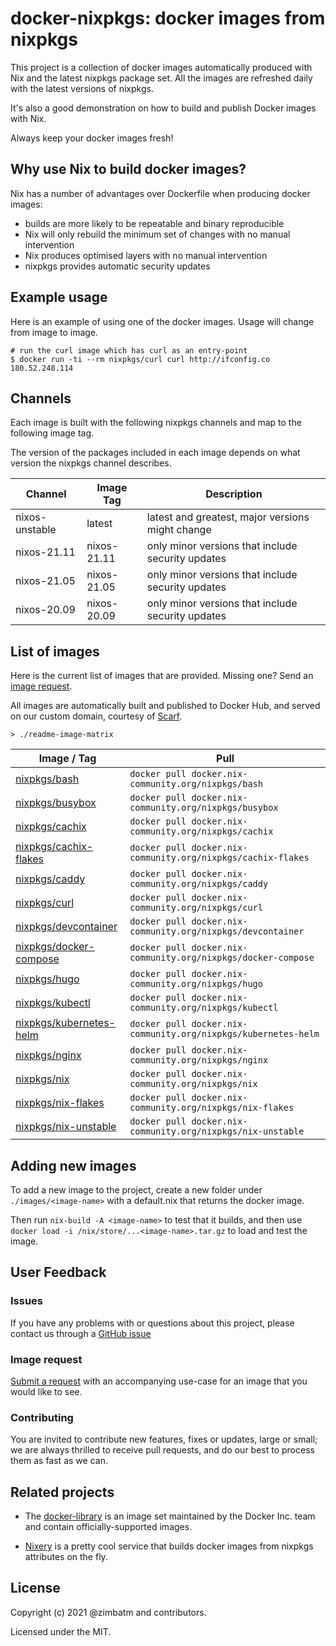 # docker-nixpkgs: docker images from nixpkgs

This project is a collection of docker images automatically produced with Nix
and the latest nixpkgs package set. All the images are refreshed daily with
the latest versions of nixpkgs.

It's also a good demonstration on how to build and publish Docker images with
Nix.

Always keep your docker images fresh!

## Why use Nix to build docker images?

Nix has a number of advantages over Dockerfile when producing docker images:

* builds are more likely to be repeatable and binary reproducible
* Nix will only rebuild the minimum set of changes with no manual intervention
* Nix produces optimised layers with no manual intervention
* nixpkgs provides automatic security updates

## Example usage

Here is an example of using one of the docker images. Usage will change from
image to image.

```
# run the curl image which has curl as an entry-point
$ docker run -ti --rm nixpkgs/curl curl http://ifconfig.co
180.52.248.114
```

## Channels

Each image is built with the following nixpkgs channels and map to the
following image tag.

The version of the packages included in each image depends on what version the
nixpkgs channel describes.

| Channel        | Image Tag   | Description                                       |
| ---            | ---         | ---                                               |
| nixos-unstable | latest      | latest and greatest, major versions might change  |
| nixos-21.11    | nixos-21.11 | only minor versions that include security updates |
| nixos-21.05    | nixos-21.05 | only minor versions that include security updates |
| nixos-20.09    | nixos-20.09 | only minor versions that include security updates |

## List of images

Here is the current list of images that are provided. Missing one? Send an
[image request](#image-request).

All images are automatically built and published to Docker Hub, and served
on our custom domain, courtesy of [Scarf](https://scarf.sh).

`> ./readme-image-matrix`
<!-- BEGIN mdsh -->
| Image / Tag | Pull |
| ---         | ---  |
| [nixpkgs/bash](https://hub.docker.com/r/nixpkgs/bash)| `docker pull docker.nix-community.org/nixpkgs/bash` |
| [nixpkgs/busybox](https://hub.docker.com/r/nixpkgs/busybox)| `docker pull docker.nix-community.org/nixpkgs/busybox` |
| [nixpkgs/cachix](https://hub.docker.com/r/nixpkgs/cachix)| `docker pull docker.nix-community.org/nixpkgs/cachix` |
| [nixpkgs/cachix-flakes](https://hub.docker.com/r/nixpkgs/cachix-flakes)| `docker pull docker.nix-community.org/nixpkgs/cachix-flakes` |
| [nixpkgs/caddy](https://hub.docker.com/r/nixpkgs/caddy)| `docker pull docker.nix-community.org/nixpkgs/caddy` |
| [nixpkgs/curl](https://hub.docker.com/r/nixpkgs/curl)| `docker pull docker.nix-community.org/nixpkgs/curl` |
| [nixpkgs/devcontainer](https://hub.docker.com/r/nixpkgs/devcontainer)| `docker pull docker.nix-community.org/nixpkgs/devcontainer` |
| [nixpkgs/docker-compose](https://hub.docker.com/r/nixpkgs/docker-compose)| `docker pull docker.nix-community.org/nixpkgs/docker-compose` |
| [nixpkgs/hugo](https://hub.docker.com/r/nixpkgs/hugo)| `docker pull docker.nix-community.org/nixpkgs/hugo` |
| [nixpkgs/kubectl](https://hub.docker.com/r/nixpkgs/kubectl)| `docker pull docker.nix-community.org/nixpkgs/kubectl` |
| [nixpkgs/kubernetes-helm](https://hub.docker.com/r/nixpkgs/kubernetes-helm)| `docker pull docker.nix-community.org/nixpkgs/kubernetes-helm` |
| [nixpkgs/nginx](https://hub.docker.com/r/nixpkgs/nginx)| `docker pull docker.nix-community.org/nixpkgs/nginx` |
| [nixpkgs/nix](https://hub.docker.com/r/nixpkgs/nix)| `docker pull docker.nix-community.org/nixpkgs/nix` |
| [nixpkgs/nix-flakes](https://hub.docker.com/r/nixpkgs/nix-flakes)| `docker pull docker.nix-community.org/nixpkgs/nix-flakes` |
| [nixpkgs/nix-unstable](https://hub.docker.com/r/nixpkgs/nix-unstable)| `docker pull docker.nix-community.org/nixpkgs/nix-unstable` |
<!-- END mdsh -->
## Adding new images

To add a new image to the project, create a new folder under
`./images/<image-name>` with a default.nix that returns the docker image.

Then run `nix-build -A <image-name>` to test that it builds, and
then use
`docker load -i /nix/store/...<image-name>.tar.gz` to load and test the image.

## User Feedback

### Issues

If you have any problems with or questions about this project, please contact
us through a [GitHub issue](https://github.com/nix-community/docker-nixpkgs/issues/new)

### Image request

[Submit a request](https://github.com/nix-community/docker-nixpkgs/issues/new)
with an accompanying use-case for an image that you would like to see.

### Contributing

You are invited to contribute new features, fixes or updates, large or small;
we are always thrilled to receive pull requests, and do our best to process
them as fast as we can.

## Related projects

* The [docker-library](https://github.com/docker-library/official-images#readme)
  is an image set maintained by the Docker Inc. team and contain
  officially-supported images.

* [Nixery](https://nixery.dev/) is a pretty cool service that builds docker
  images from nixpkgs attributes on the fly.

## License

Copyright (c) 2021 @zimbatm and contributors.

Licensed under the MIT.
